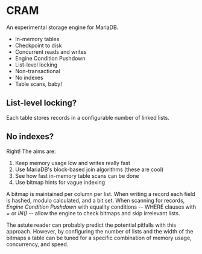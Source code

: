 # CRAM

An experimental storage engine for MariaDB.

* In-memory tables
* Checkpoint to disk
* Concurrent reads and writes
* Engine Condition Pushdown
* List-level locking
* Non-transactional
* No indexes
* Table scans, baby!

## List-level locking?

Each table stores records in a configurable number of linked lists.

## No indexes?

Right! The aims are:

1. Keep memory usage low and writes really fast
2. Use MariaDB's block-based join algorithms (these are cool)
3. See how fast in-memory table scans can be done
4. Use bitmap hints for vague indexing

A bitmap is maintained per column per list. When writing a record each field is hashed, modulo calculated, and a bit set. When scanning for records, *Engine Condition Pushdown* with equality conditions -- WHERE clauses with *=* or *IN()* -- allow the engine to check bitmaps and skip irrelevant lists.

The astute reader can probably predict the potential pitfalls with this approach. However, by configuring the number of lists and the width of the bitmaps a table can be tuned for a specific combination of memory usage, concurrency, and speed.